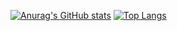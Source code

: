 [![Anurag's GitHub stats](https://github-readme-stats.vercel.app/api?username=ZiyangQian&count_private=true&theme=ambient_gradient)](https://github.com/anuraghazra/github-readme-stats)
[![Top Langs](https://github-readme-stats.vercel.app/api/top-langs/?username=ZiyangQian&theme=ambient_gradient&count_private=true)](https://github.com/anuraghazra/github-readme-stats)
